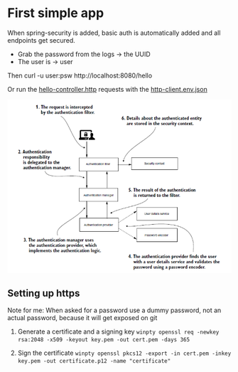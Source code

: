 # First simple app

When spring-security is added, basic auth is automatically added and all endpoints get secured.
- Grab the password from the logs -> the UUID
- The user is -> user

Then
curl -u user:psw http://localhost:8080/hello

Or run the [hello-controller.http](http-requests/hello-controller.http) requests with the [http-client.env.json](http-requests/http-client.env.json)

![main_components.png](pics/main_components.png)


## Setting up https

Note for me: When asked for a password use a dummy password, not an actual password, because it will get exposed on git 

1. Generate a certificate and a signing key
    `winpty openssl req -newkey rsa:2048 -x509 -keyout key.pem -out cert.pem -days 365`

2. Sign the certificate
    `winpty openssl pkcs12 -export -in cert.pem -inkey key.pem -out certificate.p12 -name "certificate"`